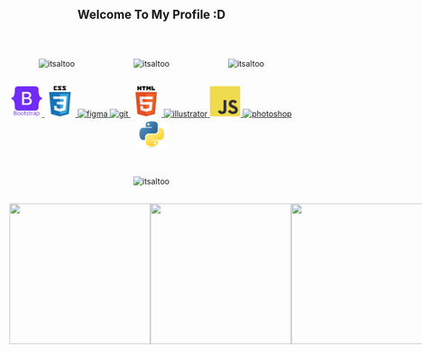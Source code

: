 <h2 align="center"><b>Welcome To My Profile :D</b></h2>

<br><br>

<div style="display:flex;justify-content:space-around;align-items:flex-end">
<img src="https://github-readme-streak-stats.herokuapp.com/?user=itsaltoo&theme=dark" alt="itsaltoo" />
<img src="https://github-readme-stats.vercel.app/api/top-langs?username=itsaltoo&show_icons=true&theme=dark&locale=en&layout=compact" alt="itsaltoo" />
<img src="https://github-readme-stats.vercel.app/api?username=itsaltoo&show_icons=true&theme=dark&locale=en" alt="itsaltoo" />
</div>
<br>
<p align="center"> <a href="https://getbootstrap.com" target="_blank" rel="noreferrer"> <img src="https://raw.githubusercontent.com/devicons/devicon/master/icons/bootstrap/bootstrap-plain-wordmark.svg" alt="bootstrap" width="55" height="55"/> </a> <a href="https://www.w3schools.com/css/" target="_blank" rel="noreferrer"> <img src="https://raw.githubusercontent.com/devicons/devicon/master/icons/css3/css3-original-wordmark.svg" alt="css3" width="55" height="55"/> </a> <a href="https://www.figma.com/" target="_blank" rel="noreferrer"> <img src="https://www.vectorlogo.zone/logos/figma/figma-icon.svg" alt="figma" width="55" height="55"/> </a> <a href="https://git-scm.com/" target="_blank" rel="noreferrer"> <img src="https://www.vectorlogo.zone/logos/git-scm/git-scm-icon.svg" alt="git" width="55" height="55"/> </a> <a href="https://www.w3.org/html/" target="_blank" rel="noreferrer"> <img src="https://raw.githubusercontent.com/devicons/devicon/master/icons/html5/html5-original-wordmark.svg" alt="html5" width="55" height="55"/> </a> <a href="https://www.adobe.com/in/products/illustrator.html" target="_blank" rel="noreferrer"> <img src="https://www.vectorlogo.zone/logos/adobe_illustrator/adobe_illustrator-icon.svg" alt="illustrator" width="55" height="55"/> </a> <a href="https://developer.mozilla.org/en-US/docs/Web/JavaScript" target="_blank" rel="noreferrer"> <img src="https://raw.githubusercontent.com/devicons/devicon/master/icons/javascript/javascript-original.svg" alt="javascript" width="55" height="55"/> </a> <a href="https://www.photoshop.com/en" target="_blank" rel="noreferrer"> <img src="https://www.adobe.com/cc-shared/assets/img/product-icons/svg/photoshop-40.svg" alt="photoshop" width="55" height="55"/> </a> <a href="https://www.python.org" target="_blank" rel="noreferrer"> <img src="https://raw.githubusercontent.com/devicons/devicon/master/icons/python/python-original.svg" alt="python" width="55" height="55"/> </a> </p>

<br>
<p align="center"> <img src="https://komarev.com/ghpvc/?username=itsaltoo&label=Profile%20views&color=0e75b6&style=flat" alt="itsaltoo" width="" height="40px"/> </p>
<br>

<div style="display:flex;justify-content:space-around;align-items:center">
<img src="https://i.pinimg.com/originals/c5/bf/9b/c5bf9b4801ee89b2c9d56924a9357217.gif" width="250px" height="250px">
<img src="https://i.pinimg.com/originals/05/48/dd/0548dd4afa665874c0c568fe5c189bda.gif" width="250px"
height="250px">
<img src="https://i.pinimg.com/originals/1a/4a/a4/1a4aa400321482d81c63ce113aa438da.gif" width="250px"
height="250px">
</div>
